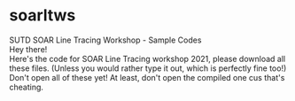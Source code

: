 # soarltws
SUTD SOAR Line Tracing Workshop - Sample Codes </br>
Hey there! </br>
Here's the code for SOAR Line Tracing workshop 2021, please download all these files. (Unless you would rather type it out, which is perfectly fine too!) </br>
Don't open all of these yet! At least, don't open the compiled one cus that's cheating.
